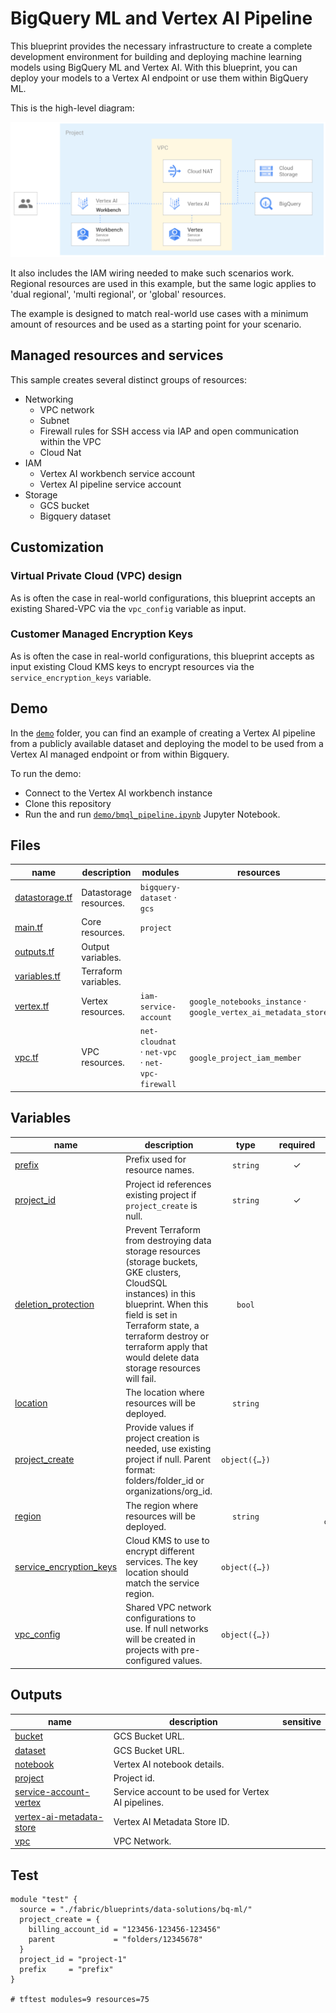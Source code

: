 # BigQuery ML and Vertex AI Pipeline

This blueprint provides the necessary infrastructure to create a complete development environment for building and deploying machine learning models using BigQuery ML and Vertex AI. With this blueprint, you can deploy your models to a Vertex AI endpoint or use them within BigQuery ML.

This is the high-level diagram:

![High-level diagram](diagram.png "High-level diagram")

It also includes the IAM wiring needed to make such scenarios work. Regional resources are used in this example, but the same logic applies to 'dual regional', 'multi regional', or 'global' resources.

The example is designed to match real-world use cases with a minimum amount of resources and be used as a starting point for your scenario.

## Managed resources and services

This sample creates several distinct groups of resources:

- Networking
  - VPC network
  - Subnet
  - Firewall rules for SSH access via IAP and open communication within the VPC
  - Cloud Nat
- IAM
  - Vertex AI workbench service account
  - Vertex AI pipeline service account
- Storage
  - GCS bucket
  - Bigquery dataset

## Customization

### Virtual Private Cloud (VPC) design

As is often the case in real-world configurations, this blueprint accepts an existing Shared-VPC via the `vpc_config` variable as input.

### Customer Managed Encryption Keys

As is often the case in real-world configurations, this blueprint accepts as input existing Cloud KMS keys to encrypt resources via the `service_encryption_keys` variable.

## Demo

In the [`demo`](./demo/) folder, you can find an example of creating a Vertex AI pipeline from a publicly available dataset and deploying the model to be used from a Vertex AI managed endpoint or from within Bigquery.

To run the demo:

- Connect to the Vertex AI workbench instance
- Clone this repository
- Run the and run [`demo/bmql_pipeline.ipynb`](demo/bmql_pipeline.ipynb) Jupyter Notebook.

<!-- TFDOC OPTS files:1 -->
<!-- BEGIN TFDOC -->
## Files

| name | description | modules | resources |
|---|---|---|---|
| [datastorage.tf](./datastorage.tf) | Datastorage resources. | <code>bigquery-dataset</code> · <code>gcs</code> |  |
| [main.tf](./main.tf) | Core resources. | <code>project</code> |  |
| [outputs.tf](./outputs.tf) | Output variables. |  |  |
| [variables.tf](./variables.tf) | Terraform variables. |  |  |
| [vertex.tf](./vertex.tf) | Vertex resources. | <code>iam-service-account</code> | <code>google_notebooks_instance</code> · <code>google_vertex_ai_metadata_store</code> |
| [vpc.tf](./vpc.tf) | VPC resources. | <code>net-cloudnat</code> · <code>net-vpc</code> · <code>net-vpc-firewall</code> | <code>google_project_iam_member</code> |

## Variables

| name | description | type | required | default |
|---|---|:---:|:---:|:---:|
| [prefix](variables.tf#L30) | Prefix used for resource names. | <code>string</code> | ✓ |  |
| [project_id](variables.tf#L48) | Project id references existing project if `project_create` is null. | <code>string</code> | ✓ |  |
| [deletion_protection](variables.tf#L17) | Prevent Terraform from destroying data storage resources (storage buckets, GKE clusters, CloudSQL instances) in this blueprint. When this field is set in Terraform state, a terraform destroy or terraform apply that would delete data storage resources will fail. | <code>bool</code> |  | <code>false</code> |
| [location](variables.tf#L24) | The location where resources will be deployed. | <code>string</code> |  | <code>&#34;US&#34;</code> |
| [project_create](variables.tf#L39) | Provide values if project creation is needed, use existing project if null. Parent format:  folders/folder_id or organizations/org_id. | <code title="object&#40;&#123;&#10;  billing_account_id &#61; string&#10;  parent             &#61; string&#10;&#125;&#41;">object&#40;&#123;&#8230;&#125;&#41;</code> |  | <code>null</code> |
| [region](variables.tf#L53) | The region where resources will be deployed. | <code>string</code> |  | <code>&#34;us-central1&#34;</code> |
| [service_encryption_keys](variables.tf#L59) | Cloud KMS to use to encrypt different services. The key location should match the service region. | <code title="object&#40;&#123;&#10;  aiplatform &#61; optional&#40;string&#41;&#10;  bq         &#61; optional&#40;string&#41;&#10;  compute    &#61; optional&#40;string&#41;&#10;  storage    &#61; optional&#40;string&#41;&#10;&#125;&#41;">object&#40;&#123;&#8230;&#125;&#41;</code> |  | <code>&#123;&#125;</code> |
| [vpc_config](variables.tf#L71) | Shared VPC network configurations to use. If null networks will be created in projects with pre-configured values. | <code title="object&#40;&#123;&#10;  host_project      &#61; string&#10;  network_self_link &#61; string&#10;  subnet_self_link  &#61; string&#10;&#125;&#41;">object&#40;&#123;&#8230;&#125;&#41;</code> |  | <code>null</code> |

## Outputs

| name | description | sensitive |
|---|---|:---:|
| [bucket](outputs.tf#L17) | GCS Bucket URL. |  |
| [dataset](outputs.tf#L22) | GCS Bucket URL. |  |
| [notebook](outputs.tf#L27) | Vertex AI notebook details. |  |
| [project](outputs.tf#L35) | Project id. |  |
| [service-account-vertex](outputs.tf#L40) | Service account to be used for Vertex AI pipelines. |  |
| [vertex-ai-metadata-store](outputs.tf#L45) | Vertex AI Metadata Store ID. |  |
| [vpc](outputs.tf#L50) | VPC Network. |  |
<!-- END TFDOC -->
## Test

```hcl
module "test" {
  source = "./fabric/blueprints/data-solutions/bq-ml/"
  project_create = {
    billing_account_id = "123456-123456-123456"
    parent             = "folders/12345678"
  }
  project_id = "project-1"
  prefix     = "prefix"
}

# tftest modules=9 resources=75
```

